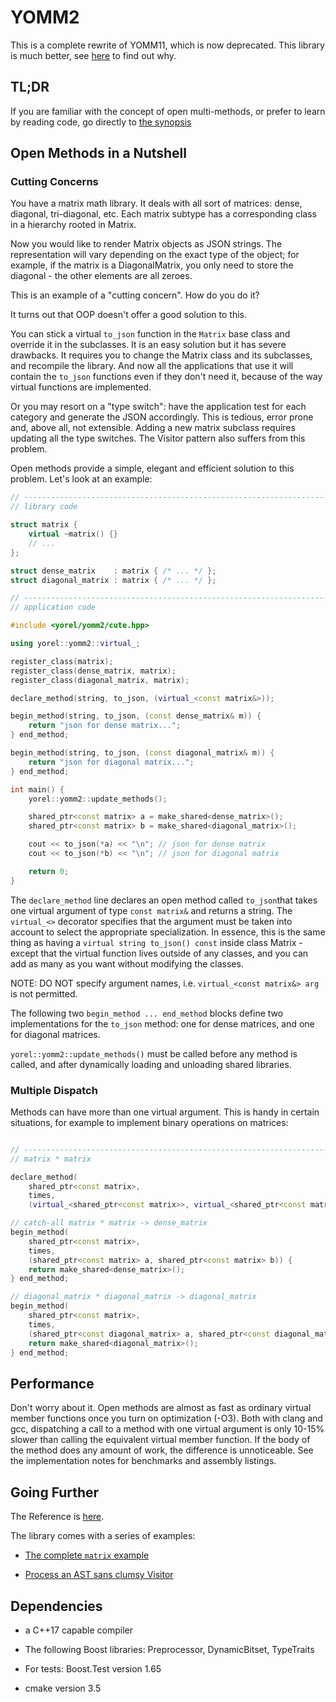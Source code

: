 # YOMM2

This is a complete rewrite of YOMM11, which is now deprecated. This library is
much better, see [here](yomm11-yomm2.md) to find out why.

## TL;DR

If you are familiar with the concept of open multi-methods, or prefer to learn
by reading code, go directly to [the synopsis](examples/synopsis.cpp)

## Open Methods in a Nutshell

### Cutting Concerns

You have a matrix math library. It deals with all sort of matrices: dense,
diagonal, tri-diagonal, etc. Each matrix subtype has a corresponding class in a
hierarchy rooted in Matrix.

Now you would like to render Matrix objects as JSON strings. The
representation will vary depending on the exact type of the object; for
example, if the matrix is a DiagonalMatrix, you only need to store the
diagonal - the other elements are all zeroes.

This is an example of a "cutting concern". How do you do it?

It turns out that OOP doesn't offer a good solution to this.

You can stick a virtual `to_json` function in the `Matrix` base class and
override it in the subclasses. It is an easy solution but it has severe
drawbacks. It requires you to change the Matrix class and its subclasses, and
recompile the library. And now all the applications that use it will contain
the `to_json` functions even if they don't need it, because of the way virtual
functions are implemented.

Or you may resort on a "type switch": have the application test for each
category and generate the JSON accordingly. This is tedious, error prone and,
above all, not extensible. Adding a new matrix subclass requires updating all
the type switches. The Visitor pattern also suffers from this problem.

Open methods provide a simple, elegant and efficient solution to this
problem. Let's look at an example:

```c++
// -----------------------------------------------------------------------------
// library code

struct matrix {
    virtual ~matrix() {}
    // ...
};

struct dense_matrix    : matrix { /* ... */ };
struct diagonal_matrix : matrix { /* ... */ };

// -----------------------------------------------------------------------------
// application code

#include <yorel/yomm2/cute.hpp>

using yorel::yomm2::virtual_;

register_class(matrix);
register_class(dense_matrix, matrix);
register_class(diagonal_matrix, matrix);

declare_method(string, to_json, (virtual_<const matrix&>));

begin_method(string, to_json, (const dense_matrix& m)) {
    return "json for dense matrix...";
} end_method;

begin_method(string, to_json, (const diagonal_matrix& m)) {
    return "json for diagonal matrix...";
} end_method;

int main() {
    yorel::yomm2::update_methods();

    shared_ptr<const matrix> a = make_shared<dense_matrix>();
    shared_ptr<const matrix> b = make_shared<diagonal_matrix>();

    cout << to_json(*a) << "\n"; // json for dense matrix
    cout << to_json(*b) << "\n"; // json for diagonal matrix

    return 0;
}
```

The `declare_method` line declares an open method called `to_json`that takes
one virtual argument of type `const matrix&` and returns a string. The
`virtual_<>` decorator specifies that the argument must be taken into account
to select the appropriate specialization. In essence, this is the same thing as
having a `virtual string to_json() const` inside class Matrix - except
that the virtual function lives outside of any classes, and you can add as many
as you want without modifying the classes.

NOTE: DO NOT specify argument names, i.e. `virtual_<const matrix&> arg` is not
permitted.

The following two `begin_method ... end_method` blocks define two
implementations for the `to_json` method: one for dense matrices, and one for
diagonal matrices.

`yorel::yomm2::update_methods()` must be called before any method is called,
and after dynamically loading and unloading shared libraries.

### Multiple Dispatch

Methods can have more than one virtual argument. This is handy in certain
situations, for example to implement binary operations on matrices:

```c++

// -----------------------------------------------------------------------------
// matrix * matrix

declare_method(
    shared_ptr<const matrix>,
    times,
    (virtual_<shared_ptr<const matrix>>, virtual_<shared_ptr<const matrix>>));

// catch-all matrix * matrix -> dense_matrix
begin_method(
    shared_ptr<const matrix>,
    times,
    (shared_ptr<const matrix> a, shared_ptr<const matrix> b)) {
    return make_shared<dense_matrix>();
} end_method;

// diagonal_matrix * diagonal_matrix -> diagonal_matrix
begin_method(
    shared_ptr<const matrix>,
    times,
    (shared_ptr<const diagonal_matrix> a, shared_ptr<const diagonal_matrix> b)) {
    return make_shared<diagonal_matrix>();
} end_method;
```

## Performance

Don't worry about it. Open methods are almost as fast as ordinary virtual
member functions once you turn on optimization (-O3). Both with clang and gcc,
dispatching a call to a method with one virtual argument is only 10-15% slower
than calling the equivalent virtual member function. If the body of the method
does any amount of work, the difference is unnoticeable. See the implementation
notes for benchmarks and assembly listings.

## Going Further

The Reference is [here](REFERENCE.md).

The library comes with a series of examples:

* [The complete `matrix` example](examples/matrix.cpp)

* [Process an AST sans clumsy Visitor](examples/accept_no_visitors.cpp)

## Dependencies

* a C++17 capable compiler

* The following Boost libraries: Preprocessor, DynamicBitset, TypeTraits

* For tests: Boost.Test version 1.65

* cmake version 3.5
